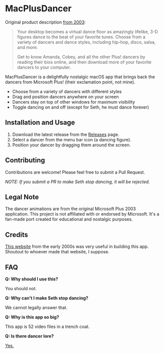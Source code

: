 # MacPlusDancer

Original product description [from 2003](https://web.archive.org/web/20040610092815/http://www.microsoft.com/windows/Plus/dme/music.asp#dancer):
> Your desktop becomes a virtual dance floor as amazingly lifelike, 3-D figures dance to the beat of your favorite tunes. Choose from a variety of dancers and dance styles, including hip-hop, disco, salsa, and more.
> 
> Get to know Amanda, Cobey, and all the other Plus! dancers by reading their bios online, and then download more of your favorite dancers to your computer.


MacPlusDancer is a delightfully nostalgic macOS app that brings back the dancers from Microsoft Plus! (their exclamation point, not mine).

- Choose from a variety of dancers with different styles
- Drag and position dancers anywhere on your screen
- Dancers stay on top of other windows for maximum visibility
- Toggle dancing on and off (except for Seth, he must dance forever)

## Installation and Usage

1. Download the latest release from the [Releases](https://github.com/samhenrigold/MacPlusDancer/releases) page.
2. Select a dancer from the menu bar icon (a dancing figure).
3. Position your dancer by dragging them around the screen.

## Contributing

Contributions are welcome! Please feel free to submit a Pull Request.

_NOTE: If you submit a PR to make Seth stop dancing, it will be rejected._

## Legal Note

The dancer animations are from the original Microsoft Plus 2003 application. This project is not affiliated with or endorsed by Microsoft. It's a fan-made port created for educational and nostalgic purposes.

## Credits
[This website](http://jfsworld.net/plus_dancers.htm) from the early 2000s was very useful in building this app. Shoutout to whoever made that website, I suppose.

## FAQ

**Q: Why should I use this?**

You should not.

**Q: Why can't I make Seth stop dancing?**

We cannot legally answer that.

**Q: Why is this app so big?**

This app is 52 video files in a trench coat.

**Q: Is there dancer lore?**

[Yes.](https://web.archive.org/web/20040609192145/http://www.microsoft.com/windows/plus/dme_more/moredancers.asp)
